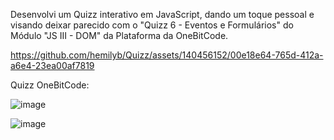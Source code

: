 Desenvolvi um Quizz interativo em JavaScript, dando um toque pessoal e visando deixar parecido com o "Quizz 6 - Eventos e Formulários" do Módulo "JS III - DOM" da Plataforma da OneBitCode.



https://github.com/hemilyb/Quizz/assets/140456152/00e18e64-765d-412a-a6e4-23ea00af7819


Quizz OneBitCode:

![image](https://github.com/hemilyb/Quizz/assets/140456152/f9597398-fcd5-47f0-9955-b75588c61238)

![image](https://github.com/hemilyb/Quizz/assets/140456152/6ac3702f-547f-4b76-8902-cd0769ef297c)


